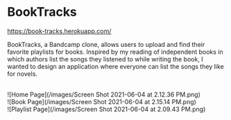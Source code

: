 # BookTracks

https://book-tracks.herokuapp.com/

BookTracks, a Bandcamp clone, allows users to upload and find their favorite playlists for books. Inspired by my reading of independent books in which authors list the songs they listened to while writing the book, I wanted to design an application where everyone can list the songs they like for novels.

<br>
![Home Page](/images/Screen Shot 2021-06-04 at 2.12.36 PM.png)
<br>
![Book Page](/images/Screen Shot 2021-06-04 at 2.15.14 PM.png)
<br>
![Playlist Page](/images/Screen Shot 2021-06-04 at 2.09.43 PM.png)
